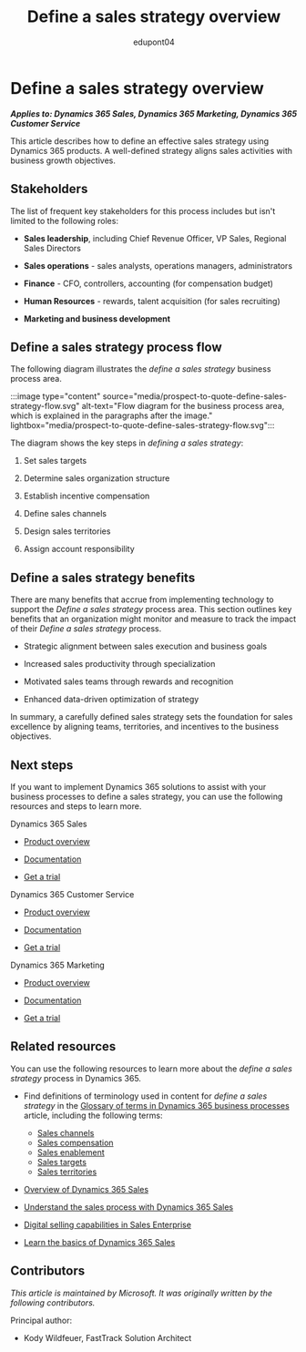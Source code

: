 ﻿---
title: Define a sales strategy overview
description: Learn how you can use Dynamics 365 products to support the organization's business processes to define a sales strategy.
ms.date: 09/05/2023
ms.topic: conceptual
author: edupont04
ms.author: kowildfe
---

# Define a sales strategy overview

***Applies to: Dynamics 365 Sales, Dynamics 365 Marketing, Dynamics 365 Customer Service***

This article describes how to define an effective sales strategy using Dynamics 365 products. A well-defined strategy aligns sales activities with business growth objectives.

## Stakeholders

The list of frequent key stakeholders for this process includes but isn't limited to the following roles:

- **Sales leadership**, including Chief Revenue Officer, VP Sales, Regional Sales Directors

- **Sales operations** - sales analysts, operations managers, administrators

- **Finance** - CFO, controllers, accounting (for compensation budget)

- **Human Resources** - rewards, talent acquisition (for sales recruiting)

- **Marketing and business development**

## Define a sales strategy process flow

The following diagram illustrates the *define a sales strategy* business process area. 

:::image type="content" source="media/prospect-to-quote-define-sales-strategy-flow.svg" alt-text="Flow diagram for the business process area, which is explained in the paragraphs after the image." lightbox="media/prospect-to-quote-define-sales-strategy-flow.svg":::

The diagram shows the key steps in *defining a sales strategy*:

1. Set sales targets

2. Determine sales organization structure

3. Establish incentive compensation

4. Define sales channels

5. Design sales territories

6. Assign account responsibility


## Define a sales strategy benefits

There are many benefits that accrue from implementing technology to support the *Define a sales strategy* process area. This section outlines key benefits that an organization might monitor and measure to track the impact of their *Define a sales strategy* process. 

- Strategic alignment between sales execution and business goals

- Increased sales productivity through specialization

- Motivated sales teams through rewards and recognition

- Enhanced data-driven optimization of strategy

In summary, a carefully defined sales strategy sets the foundation for sales excellence by aligning teams, territories, and incentives to the business objectives.

## Next steps

If you want to implement Dynamics 365 solutions to assist with your business processes to define a sales strategy, you can use the following resources and steps to learn more. 

Dynamics 365 Sales

- [Product overview](https://dynamics.microsoft.com/en-us/sales/overview/)  

- [Documentation](/dynamics365/sales/)  

- [Get a trial](https://dynamics.microsoft.com/en-us/sales/)  

Dynamics 365 Customer Service

- [Product overview](https://dynamics.microsoft.com/en-us/customer-service/)  

- [Documentation](/dynamics365/customer-service/)  

- [Get a trial](https://dynamics.microsoft.com/en-us/customer-service/)  

Dynamics 365 Marketing

- [Product overview](https://dynamics.microsoft.com/en-us/marketing/)  

- [Documentation](/dynamics365/marketing/)  

- [Get a trial](https://dynamics.microsoft.com/en-us/marketing/)  

## Related resources

You can use the following resources to learn more about the *define a sales strategy* process in Dynamics 365.  


- Find definitions of terminology used in content for *define a sales strategy* in the [Glossary of terms in Dynamics 365 business processes](glossary.md) article, including the following terms:

  - [Sales channels](glossary.md#sales-channels)  
  - [Sales compensation](glossary.md#sales-compensation)  
  - [Sales enablement](glossary.md#sales-enablement)  
  - [Sales targets](glossary.md#sales-targets)  
  - [Sales territories](glossary.md#sales-territories)  

- [Overview of Dynamics 365 Sales](https://dynamics.microsoft.com/en-us/sales/overview/)  

- [Understand the sales process with Dynamics 365 Sales](/dynamics365/sales/nurture-sales-from-lead-order-sales)  

- [Digital selling capabilities in Sales Enterprise](/dynamics365/sales/digital-selling)  

<!--link is broken [Increase sales productivity with Dynamics 365 Sales](/dynamics365/sales-enterprise/increase-sales-productivity)  -->
- [Learn the basics of Dynamics 365 Sales](/dynamics365/sales/user-guide-learn-basics)  

<!-- ## Tags

*Products: Dynamics 365 Sales, Dynamics 365 Marketing, Dynamics 365 Customer Service Industries: All Roles: Sales, Marketing, Finance, Operations* -->

## Contributors

*This article is maintained by Microsoft. It was originally written by the following contributors.* 

Principal author: 

- Kody Wildfeuer, FastTrack Solution Architect   
